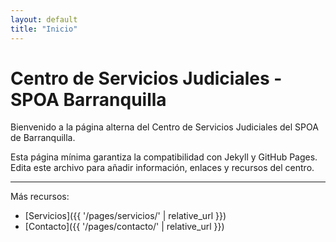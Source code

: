 ```yaml
---
layout: default
title: "Inicio"
---
```


# Centro de Servicios Judiciales - SPOA Barranquilla

Bienvenido a la página alterna del Centro de Servicios Judiciales del SPOA de Barranquilla.

Esta página mínima garantiza la compatibilidad con Jekyll y GitHub Pages. Edita este archivo para añadir información, enlaces y recursos del centro.

---

Más recursos:

- [Servicios]({{ '/pages/servicios/' | relative_url }})
- [Contacto]({{ '/pages/contacto/' | relative_url }})